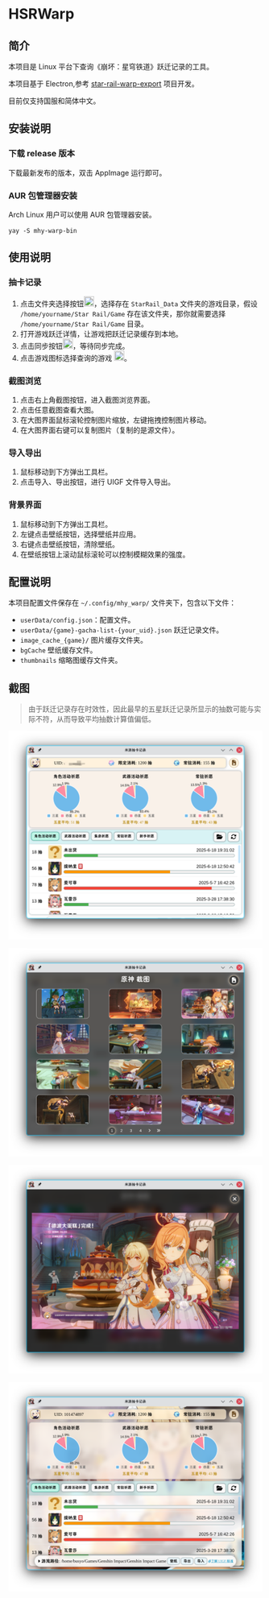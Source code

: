 # HSRWarp

## 简介

本项目是 Linux 平台下查询《崩坏：星穹铁道》跃迁记录的工具。

本项目基于 Electron,参考 [star-rail-warp-export](https://github.com/biuuu/genshin-wish-export) 项目开发。

目前仅支持国服和简体中文。

## 安装说明

### 下载 release 版本

下载最新发布的版本，双击 AppImage 运行即可。

### AUR 包管理器安装

Arch Linux 用户可以使用 AUR 包管理器安装。

```
yay -S mhy-warp-bin
```

## 使用说明

### 抽卡记录

1. 点击文件夹选择按钮<img style="width: 20px;height:20px;" src="./readme/screenshot3.png">，选择存在 `StarRail_Data` 文件夹的游戏目录，假设 `/home/yourname/Star Rail/Game` 存在该文件夹，那你就需要选择 `/home/yourname/Star Rail/Game` 目录。
2. 打开游戏跃迁详情，让游戏把跃迁记录缓存到本地。
3. 点击同步按钮<img style="width: 20px;height:20px;" src="./readme/screenshot4.png">，等待同步完成。
4. 点击游戏图标选择查询的游戏 <img style="width: 20px;height:20px;" src="./readme/screenshot5.png">。

### 截图浏览

1. 点击右上角截图按钮，进入截图浏览界面。
2. 点击任意截图查看大图。
3. 在大图界面鼠标滚轮控制图片缩放，左键拖拽控制图片移动。
4. 在大图界面右键可以复制图片（复制的是源文件）。

### 导入导出

1. 鼠标移动到下方弹出工具栏。
2. 点击导入、导出按钮，进行 UIGF 文件导入导出。

### 背景界面

1. 鼠标移动到下方弹出工具栏。
2. 左键点击壁纸按钮，选择壁纸并应用。
3. 右键点击壁纸按钮，清除壁纸。
4. 在壁纸按钮上滚动鼠标滚轮可以控制模糊效果的强度。

## 配置说明

本项目配置文件保存在 `~/.config/mhy_warp/` 文件夹下，包含以下文件：

- `userData/config.json`：配置文件。
- `userData/{game}-gacha-list-{your_uid}.json` 跃迁记录文件。
- `image_cache_{game}/` 图片缓存文件夹。
- `bgCache` 壁纸缓存文件。
- `thumbnails` 缩略图缓存文件夹。

## 截图

> 由于跃迁记录存在时效性，因此最早的五星跃迁记录所显示的抽数可能与实际不符，从而导致平均抽数计算值偏低。

![](./readme/main.png)

![](./readme/screenshot_view.png)

![](./readme/viewer.png)

![](./readme/blur.png)
